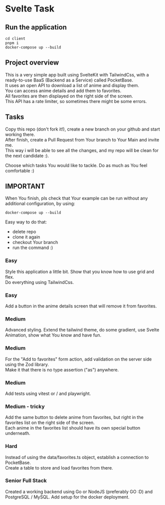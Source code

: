 # Svelte Task

## Run the application

```
cd client
pnpm i
docker-compose up --build
```

## Project overview

This is a very simple app built using SvelteKit with TailwindCss, with a ready-to-use BaaS (Backend as a Service) called PocketBase.  
It uses an open API to download a list of anime and display them.  
You can access anime details and add them to favorites.  
All favorites are then displayed on the right side of the screen.  
This API has a rate limiter, so sometimes there might be some errors.

## Tasks

Copy this repo (don't fork it!), create a new branch on your github and start working there.  
After finish, create a Pull Request from Your branch to Your Main and invite me.  
This way i will be able to see all the changes, and my repo will be clean for the next candidate :).

Choose which tasks You would like to tackle. Do as much as You feel comfortable :)

## IMPORTANT
When You finish, pls check that Your example can be run without any additional configuration, by using:
```
docker-compose up --build
```
Easy way to do that: 
- delete repo
- clone it again
- checkout Your branch
- run the command :)

### Easy

Style this application a little bit. Show that you know how to use grid and flex.  
Do everything using TailwindCss.

### Easy

Add a button in the anime details screen that will remove it from favorites.

### Medium

Advanced styling. Extend the tailwind theme, do some gradient, use Svelte Animation, show what You know and have fun. 

### Medium

For the "Add to favorites" form action, add validation on the server side using the Zod library.  
Make it that there is no type assertion ("as") anywhere. 

### Medium

Add tests using vitest or / and playwright.

### Medium - tricky

Add the same button to delete anime from favorites, but right in the favorites list on the right side of the screen.  
Each anime in the favorites list should have its own special button underneath.

### Hard

Instead of using the data/favorites.ts object, establish a connection to PocketBase.  
Create a table to store and load favorites from there.

### Senior Full Stack

Created a working backend using Go or NodeJS (preferably GO :D) and PostgreSQL / MySQL. Add setup for the docker deployment.
